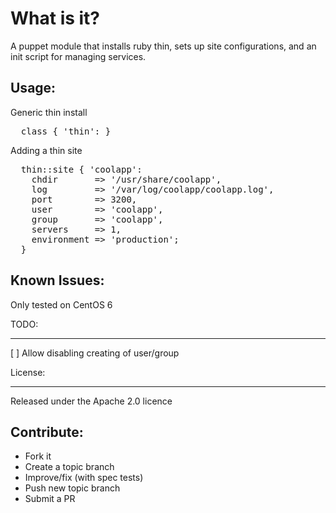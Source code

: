 What is it?
===========

A puppet module that installs ruby thin, sets up site configurations, and
an init script for managing services.


Usage:
------

Generic thin install
<pre>
  class { 'thin': }
</pre>

Adding a thin site
<pre>
  thin::site { 'coolapp':
    chdir       => '/usr/share/coolapp',
    log         => '/var/log/coolapp/coolapp.log',
    port        => 3200,
    user        => 'coolapp',
    group       => 'coolapp',
    servers     => 1,
    environment => 'production';
  }
</pre>


Known Issues:
-------------
Only tested on CentOS 6

TODO:
____
[ ] Allow disabling creating of user/group

License:
_______

Released under the Apache 2.0 licence


Contribute:
-----------
* Fork it
* Create a topic branch
* Improve/fix (with spec tests)
* Push new topic branch
* Submit a PR

